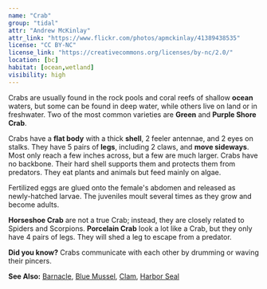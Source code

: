 ```yaml
---
name: "Crab"
group: "tidal"
attr: "Andrew McKinlay"
attr_link: "https://www.flickr.com/photos/apmckinlay/41389438535"
license: "CC BY-NC"
license_link: "https://creativecommons.org/licenses/by-nc/2.0/"
location: [bc]
habitat: [ocean,wetland]
visibility: high
---
```

Crabs are usually found in the rock pools and coral reefs of shallow **ocean** waters, but some can be found in deep water, while others live on land or in freshwater. Two of the most common varieties are **Green** and **Purple Shore Crab**.

Crabs have a **flat body** with a thick **shell**, 2 feeler antennae, and 2 eyes on stalks. They have 5 pairs of **legs**, including 2 claws, and **move sideways**. Most only reach a few inches across, but a few are much larger. Crabs have no backbone. Their hard shell supports them and protects them from predators. They eat plants and animals but feed mainly on algae.

Fertilized eggs are glued onto the female's abdomen and released as newly-hatched larvae. The juveniles moult several times as they grow and become adults.

**Horseshoe Crab** are not a true Crab; instead, they are closely related to Spiders and Scorpions. **Porcelain Crab** look a lot like a Crab, but they only have 4 pairs of legs. They will shed a leg to escape from a predator.

**Did you know?** Crabs communicate with each other by drumming or waving their pincers.

<!-- generated, do not edit -->
**See Also:**
[Barnacle](/{{section}}/barnacle),
[Blue Mussel](/{{section}}/blumussel),
[Clam](/{{section}}/clam),
[Harbor Seal](/{{section}}/harbseal)
